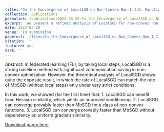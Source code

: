 ```yaml
---
title: "On the Convergence of LocalSGD on Non-Convex Non-I.I.D. Functions"
collection: publications
permalink: /publication/2023-03-28-On_the_Convergence_of_LocalSGD_on_Non_Convex_Non_I_I_D__Functions
excerpt: 'We present a refined analysis of LocalSGD for non-convex non-i.i.d. function.'
date: 2023-03-28
venue: 'In submission'
paperurl: '/files/On_the_Convergence_of_LocalSGD_on_Non_Convex_Non_I_I_D__Functions.pdf'
citation: ''
featured: yes
mark: ''
---
```


*Abstract.* In federated learning (FL), by taking local steps, LocalSGD is a
strong baseline method with significant communication saving in
non-convex optimization. However, the theoretical analysis of
LocalSGD shows quite the opposite result, in which the rate of
LocalSGD can match the rate of MbSGD (without local steps) only
under very strict conditions.

In this work, we showed (for the first time) that: 1. LocalSGD can benefit from Hessian similarity, which yields an improved conditioning. 2. LocalSGD can converge provably faster than MbSGD for a class of non-convex functions. 3. LocalSGD can converge provably faster than MbSGD without dependency on uniform gradient similarity.


[Download paper here](/files/On_the_Convergence_of_LocalSGD_on_Non_Convex_Non_I_I_D__Functions.pdf)
